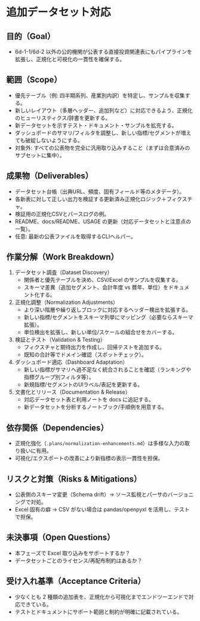 # 追加データセット対応

## 目的（Goal）
- 6d-1-1/6d-2 以外の公的機関が公表する直接投資関連表にもパイプラインを拡張し、正規化と可視化の一貫性を確保する。

## 範囲（Scope）
- 優先テーブル（例: 四半期系列、産業別内訳）を特定し、サンプルを収集する。
- 新しいレイアウト（多層ヘッダー、追加列など）に対応できるよう、正規化のヒューリスティクス/辞書を更新する。
- 新データセットを示すテスト・ドキュメント・サンプルを拡充する。
- ダッシュボードのサマリ/フィルタを調整し、新しい指標/セグメントが増えても破綻しないようにする。
- 対象外: すべての公表物を完全に汎用取り込みすること（まずは合意済みのサブセットに集中）。

## 成果物（Deliverables）
- データセット台帳（出典URL、頻度、固有フィールド等のメタデータ）。
- 各新表に対して正しい出力を検証する更新済み正規化ロジック＋フィクスチャ。
- 検証用の正規化CSVとパースログの例。
- README、docs/README、USAGE の更新（対応データセットと注意点の一覧）。
- 任意: 最新の公表ファイルを取得するCLIヘルパー。

## 作業分解（Work Breakdown）
1. データセット調査（Dataset Discovery）
   - 関係者と優先テーブルを決め、CSV/Excel のサンプルを収集する。
   - スキーマ差異（追加セグメント、会計年度 vs 暦年、単位）をドキュメント化する。
2. 正規化調整（Normalization Adjustments）
   - より深い階層や繰り返しブロックに対応するヘッダー検出を拡張する。
   - 新しい指標/セグメントをスキーマ列挙にマッピング（必要ならスキーマ拡張）。
   - 単位検出を拡張し、新しい単位/スケールの組合せをカバーする。
3. 検証とテスト（Validation & Testing）
   - フィクスチャと期待出力を作成し、回帰テストを追加する。
   - 既知の合計等でドメイン確認（スポットチェック）。
4. ダッシュボード適応（Dashboard Adaptation）
   - 新しい指標がサマリへ過不足なく統合されることを確認（ランキングや指標グループ別フィルタ等）。
   - 新規指標/セグメントのUIラベル/表記を更新する。
5. 文書化とリリース（Documentation & Release）
   - 対応データセット表と利用ノートを docs に追記する。
   - 新データセットを分析するノートブック/手順例を用意する。

## 依存関係（Dependencies）
- 正規化強化（`.plans/normalization-enhancements.md`）は多様な入力の取り扱いに有用。
- 可視化/エクスポートの改善により新指標の表示一貫性を担保。

## リスクと対策（Risks & Mitigations）
- 公表側のスキーマ変更（Schema drift）→ ソース監視とパーサのバージョニングで対処。
- Excel 固有の癖 → CSV がない場合は pandas/openpyxl を活用し、テストで担保。

## 未決事項（Open Questions）
- 本フェーズで Excel 取り込みをサポートするか？
- データセットごとのライセンス/再配布制約はあるか？

## 受け入れ基準（Acceptance Criteria）
- 少なくとも 2 種類の追加表を、正規化から可視化までエンドツーエンドで対応できている。
- テストとドキュメントにサポート範囲と制約が明確に記載されている。
